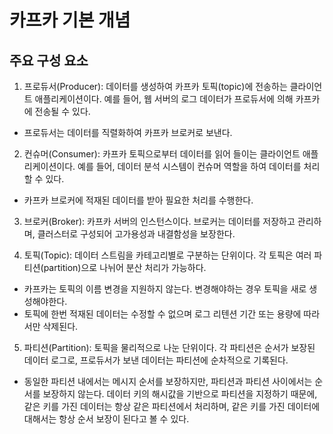 # 카프카 기본 개념 

## 주요 구성 요소

1. 프로듀서(Producer): 데이터를 생성하여 카프카 토픽(topic)에 전송하는 클라이언트 애플리케이션이다. 예를 들어, 웹 서버의 로그 데이터가 프로듀서에 의해 카프카에 전송될 수 있다. 
- 프로듀서는 데이터를 직렬화하여 카프카 브로커로 보낸다.

2. 컨슈머(Consumer): 카프카 토픽으로부터 데이터를 읽어 들이는 클라이언트 애플리케이션이다. 예를 들어, 데이터 분석 시스템이 컨슈머 역할을 하여 데이터를 처리할 수 있다.
- 카프카 브로커에 적재된 데이터를 받아 필요한 처리를 수행한다. 

3. 브로커(Broker): 카프카 서버의 인스턴스이다. 브로커는 데이터를 저장하고 관리하며, 클러스터로 구성되어 고가용성과 내결함성을 보장한다.

4. 토픽(Topic): 데이터 스트림을 카테고리별로 구분하는 단위이다. 각 토픽은 여러 파티션(partition)으로 나뉘어 분산 처리가 가능하다.
- 카프카는 토픽의 이름 변경을 지원하지 않는다. 변경해야하는 경우 토픽을 새로 생성해야한다. 
- 토픽에 한번 적재된 데이터는 수정할 수 없으며 로그 리텐션 기간 또는 용량에 따라서만 삭제된다. 

5. 파티션(Partition): 토픽을 물리적으로 나눈 단위이다. 각 파티션은 순서가 보장된 데이터 로그로, 프로듀서가 보낸 데이터는 파티션에 순차적으로 기록된다.
- 동일한 파티션 내에서는 메시지 순서를 보장하지만, 파티션과 파티션 사이에서는 순서를 보장하지 않는다. 데이터 키의 해시값을 기반으로 파티션을 지정하기 때문에, 같은 키를 가진 데이터는 항상 같은 파티션에서 처리하며, 같은 키를 가진 데이터에 대해서는 항상 순서 보장이 된다고 볼 수 있다. 
